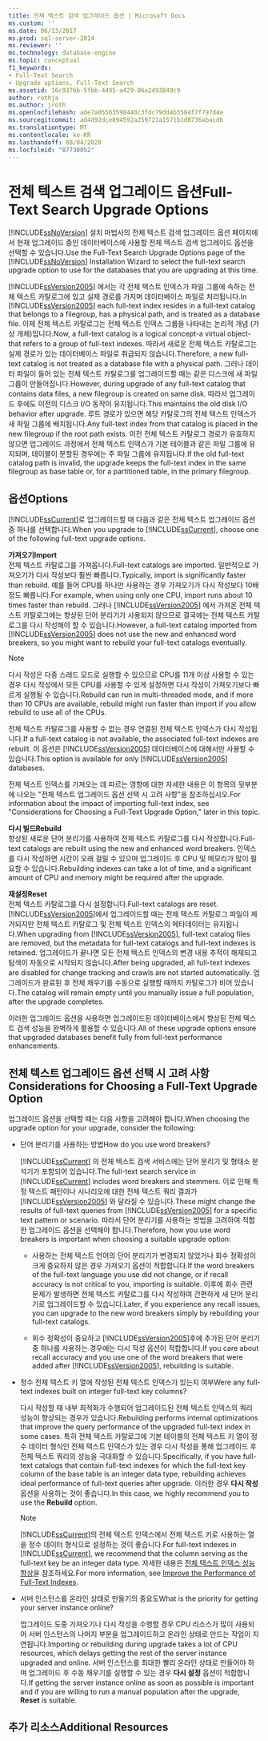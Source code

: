 ```yaml
---
title: 전체 텍스트 검색 업그레이드 옵션 | Microsoft Docs
ms.custom: ''
ms.date: 06/13/2017
ms.prod: sql-server-2014
ms.reviewer: ''
ms.technology: database-engine
ms.topic: conceptual
f1_keywords:
- Full-Text Search
- Upgrade options, Full-Text Search
ms.assetid: 16c9376b-5fbb-4495-a429-06a2493849c9
author: rothja
ms.author: jroth
ms.openlocfilehash: ade7a05563598440c3fdc79dd4b3584f7f797d4e
ms.sourcegitcommit: ad4d92dce894592a259721a1571b1d8736abacdb
ms.translationtype: MT
ms.contentlocale: ko-KR
ms.lasthandoff: 08/04/2020
ms.locfileid: "87730052"
---
```

# <a name="full-text-search-upgrade-options"></a><span data-ttu-id="ac8fe-102">전체 텍스트 검색 업그레이드 옵션</span><span class="sxs-lookup"><span data-stu-id="ac8fe-102">Full-Text Search Upgrade Options</span></span>
  <span data-ttu-id="ac8fe-103">[!INCLUDE[ssNoVersion](../../includes/ssnoversion-md.md)] 설치 마법사의 전체 텍스트 검색 업그레이드 옵션 페이지에서 현재 업그레이드 중인 데이터베이스에 사용할 전체 텍스트 검색 업그레이드 옵션을 선택할 수 있습니다.</span><span class="sxs-lookup"><span data-stu-id="ac8fe-103">Use the Full-Text Search Upgrade Options page of the [!INCLUDE[ssNoVersion](../../includes/ssnoversion-md.md)] Installation Wizard to select the full-text search upgrade option to use for the databases that you are upgrading at this time.</span></span>  
  
 <span data-ttu-id="ac8fe-104">[!INCLUDE[ssVersion2005](../../includes/ssversion2005-md.md)] 에서는 각 전체 텍스트 인덱스가 파일 그룹에 속하는 전체 텍스트 카탈로그에 있고 실제 경로를 가지며 데이터베이스 파일로 처리됩니다.</span><span class="sxs-lookup"><span data-stu-id="ac8fe-104">In [!INCLUDE[ssVersion2005](../../includes/ssversion2005-md.md)] each full-text index resides in a full-text catalog that belongs to a filegroup, has a physical path, and is treated as a database file.</span></span> <span data-ttu-id="ac8fe-105">이제 전체 텍스트 카탈로그는 전체 텍스트 인덱스 그룹을 나타내는 논리적 개념 (가상 개체)입니다.</span><span class="sxs-lookup"><span data-stu-id="ac8fe-105">Now, a full-text catalog is a logical concept-a virtual object-that refers to a group of full-text indexes.</span></span> <span data-ttu-id="ac8fe-106">따라서 새로운 전체 텍스트 카탈로그는 실제 경로가 있는 데이터베이스 파일로 취급되지 않습니다.</span><span class="sxs-lookup"><span data-stu-id="ac8fe-106">Therefore, a new full-text catalog is not treated as a database file with a physical path.</span></span> <span data-ttu-id="ac8fe-107">그러나 데이터 파일이 들어 있는 전체 텍스트 카탈로그를 업그레이드할 때는 같은 디스크에 새 파일 그룹이 만들어집니다.</span><span class="sxs-lookup"><span data-stu-id="ac8fe-107">However, during upgrade of any full-text catalog that contains data files, a new filegroup is created on same disk.</span></span> <span data-ttu-id="ac8fe-108">따라서 업그레이드 후에도 이전의 디스크 I/O 동작이 유지됩니다.</span><span class="sxs-lookup"><span data-stu-id="ac8fe-108">This maintains the old disk I/O behavior after upgrade.</span></span> <span data-ttu-id="ac8fe-109">루트 경로가 있으면 해당 카탈로그의 전체 텍스트 인덱스가 새 파일 그룹에 배치됩니다.</span><span class="sxs-lookup"><span data-stu-id="ac8fe-109">Any full-text index from that catalog is placed in the new filegroup if the root path exists.</span></span> <span data-ttu-id="ac8fe-110">이전 전체 텍스트 카탈로그 경로가 유효하지 않으면 업그레이드 과정에서 전체 텍스트 인덱스가 기본 테이블과 같은 파일 그룹에 유지되며, 테이블이 분할된 경우에는 주 파일 그룹에 유지됩니다.</span><span class="sxs-lookup"><span data-stu-id="ac8fe-110">If the old full-text catalog path is invalid, the upgrade keeps the full-text index in the same filegroup as base table or, for a partitioned table, in the primary filegroup.</span></span>  
  
## <a name="options"></a><span data-ttu-id="ac8fe-111">옵션</span><span class="sxs-lookup"><span data-stu-id="ac8fe-111">Options</span></span>  
 <span data-ttu-id="ac8fe-112">[!INCLUDE[ssCurrent](../../includes/sscurrent-md.md)]로 업그레이드할 때 다음과 같은 전체 텍스트 업그레이드 옵션 중 하나를 선택합니다.</span><span class="sxs-lookup"><span data-stu-id="ac8fe-112">When you upgrade to [!INCLUDE[ssCurrent](../../includes/sscurrent-md.md)], choose one of the following full-text upgrade options.</span></span>  
  
 <span data-ttu-id="ac8fe-113">**가져오기**</span><span class="sxs-lookup"><span data-stu-id="ac8fe-113">**Import**</span></span>  
 <span data-ttu-id="ac8fe-114">전체 텍스트 카탈로그를 가져옵니다.</span><span class="sxs-lookup"><span data-stu-id="ac8fe-114">Full-text catalogs are imported.</span></span> <span data-ttu-id="ac8fe-115">일반적으로 가져오기가 다시 작성보다 훨씬 빠릅니다.</span><span class="sxs-lookup"><span data-stu-id="ac8fe-115">Typically, import is significantly faster than rebuild.</span></span> <span data-ttu-id="ac8fe-116">예를 들어 CPU를 하나만 사용하는 경우 가져오기가 다시 작성보다 10배 정도 빠릅니다.</span><span class="sxs-lookup"><span data-stu-id="ac8fe-116">For example, when using only one CPU, import runs about 10 times faster than rebuild.</span></span> <span data-ttu-id="ac8fe-117">그러나 [!INCLUDE[ssVersion2005](../../includes/ssversion2005-md.md)] 에서 가져온 전체 텍스트 카탈로그에는 향상된 단어 분리기가 사용되지 않으므로 결국에는 전체 텍스트 카탈로그를 다시 작성해야 할 수 있습니다.</span><span class="sxs-lookup"><span data-stu-id="ac8fe-117">However, a full-text catalog imported from [!INCLUDE[ssVersion2005](../../includes/ssversion2005-md.md)] does not use the new and enhanced word breakers, so you might want to rebuild your full-text catalogs eventually.</span></span>  
  
> [!NOTE]  
>  <span data-ttu-id="ac8fe-118">다시 작성은 다중 스레드 모드로 실행할 수 있으므로 CPU를 11개 이상 사용할 수 있는 경우 다시 작성에서 모든 CPU를 사용할 수 있게 설정하면 다시 작성이 가져오기보다 빠르게 실행될 수 있습니다.</span><span class="sxs-lookup"><span data-stu-id="ac8fe-118">Rebuild can run in multi-threaded mode, and if more than 10 CPUs are available, rebuild might run faster than import if you allow rebuild to use all of the CPUs.</span></span>  
  
 <span data-ttu-id="ac8fe-119">전체 텍스트 카탈로그를 사용할 수 없는 경우 연결된 전체 텍스트 인덱스가 다시 작성됩니다.</span><span class="sxs-lookup"><span data-stu-id="ac8fe-119">If a full-text catalog is not available, the associated full-text indexes are rebuilt.</span></span> <span data-ttu-id="ac8fe-120">이 옵션은 [!INCLUDE[ssVersion2005](../../includes/ssversion2005-md.md)] 데이터베이스에 대해서만 사용할 수 있습니다.</span><span class="sxs-lookup"><span data-stu-id="ac8fe-120">This option is available for only [!INCLUDE[ssVersion2005](../../includes/ssversion2005-md.md)] databases.</span></span>  
  
 <span data-ttu-id="ac8fe-121">전체 텍스트 인덱스를 가져오는 데 따르는 영향에 대한 자세한 내용은 이 항목의 뒷부분에 나오는 "전체 텍스트 업그레이드 옵션 선택 시 고려 사항"을 참조하십시오.</span><span class="sxs-lookup"><span data-stu-id="ac8fe-121">For information about the impact of importing full-text index, see "Considerations for Choosing a Full-Text Upgrade Option," later in this topic.</span></span>  
  
 <span data-ttu-id="ac8fe-122">**다시 빌드**</span><span class="sxs-lookup"><span data-stu-id="ac8fe-122">**Rebuild**</span></span>  
 <span data-ttu-id="ac8fe-123">향상된 새로운 단어 분리기를 사용하여 전체 텍스트 카탈로그를 다시 작성합니다.</span><span class="sxs-lookup"><span data-stu-id="ac8fe-123">Full-text catalogs are rebuilt using the new and enhanced word breakers.</span></span> <span data-ttu-id="ac8fe-124">인덱스를 다시 작성하면 시간이 오래 걸릴 수 있으며 업그레이드 후 CPU 및 메모리가 많이 필요할 수 있습니다.</span><span class="sxs-lookup"><span data-stu-id="ac8fe-124">Rebuilding indexes can take a lot of time, and a significant amount of CPU and memory might be required after the upgrade.</span></span>  
  
 <span data-ttu-id="ac8fe-125">**재설정**</span><span class="sxs-lookup"><span data-stu-id="ac8fe-125">**Reset**</span></span>  
 <span data-ttu-id="ac8fe-126">전체 텍스트 카탈로그를 다시 설정합니다.</span><span class="sxs-lookup"><span data-stu-id="ac8fe-126">Full-text catalogs are reset.</span></span> <span data-ttu-id="ac8fe-127">[!INCLUDE[ssVersion2005](../../includes/ssversion2005-md.md)]에서 업그레이드할 때는 전체 텍스트 카탈로그 파일이 제거되지만 전체 텍스트 카탈로그 및 전체 텍스트 인덱스의 메타데이터는 유지됩니다.</span><span class="sxs-lookup"><span data-stu-id="ac8fe-127">When upgrading from [!INCLUDE[ssVersion2005](../../includes/ssversion2005-md.md)], full-text catalog files are removed, but the metadata for full-text catalogs and full-text indexes is retained.</span></span> <span data-ttu-id="ac8fe-128">업그레이드가 끝나면 모든 전체 텍스트 인덱스의 변경 내용 추적이 해제되고 탐색이 자동으로 시작되지 않습니다.</span><span class="sxs-lookup"><span data-stu-id="ac8fe-128">After being upgraded, all full-text indexes are disabled for change tracking and crawls are not started automatically.</span></span> <span data-ttu-id="ac8fe-129">업그레이드가 완료된 후 전체 채우기를 수동으로 실행할 때까지 카탈로그가 비어 있습니다.</span><span class="sxs-lookup"><span data-stu-id="ac8fe-129">The catalog will remain empty until you manually issue a full population, after the upgrade completes.</span></span>  
  
 <span data-ttu-id="ac8fe-130">이러한 업그레이드 옵션을 사용하면 업그레이드된 데이터베이스에서 향상된 전체 텍스트 검색 성능을 완벽하게 활용할 수 있습니다.</span><span class="sxs-lookup"><span data-stu-id="ac8fe-130">All of these upgrade options ensure that upgraded databases benefit fully from full-text performance enhancements.</span></span>  
  
## <a name="considerations-for-choosing-a-full-text-upgrade-option"></a><span data-ttu-id="ac8fe-131">전체 텍스트 업그레이드 옵션 선택 시 고려 사항</span><span class="sxs-lookup"><span data-stu-id="ac8fe-131">Considerations for Choosing a Full-Text Upgrade Option</span></span>  
 <span data-ttu-id="ac8fe-132">업그레이드 옵션을 선택할 때는 다음 사항을 고려해야 합니다.</span><span class="sxs-lookup"><span data-stu-id="ac8fe-132">When choosing the upgrade option for your upgrade, consider the following:</span></span>  
  
-   <span data-ttu-id="ac8fe-133">단어 분리기를 사용하는 방법</span><span class="sxs-lookup"><span data-stu-id="ac8fe-133">How do you use word breakers?</span></span>  
  
     <span data-ttu-id="ac8fe-134">[!INCLUDE[ssCurrent](../../includes/sscurrent-md.md)] 의 전체 텍스트 검색 서비스에는 단어 분리기 및 형태소 분석기가 포함되어 있습니다.</span><span class="sxs-lookup"><span data-stu-id="ac8fe-134">The full-text search service in [!INCLUDE[ssCurrent](../../includes/sscurrent-md.md)] includes word breakers and stemmers.</span></span> <span data-ttu-id="ac8fe-135">이로 인해 특정 텍스트 패턴이나 시나리오에 대한 전체 텍스트 쿼리 결과가 [!INCLUDE[ssVersion2005](../../includes/ssversion2005-md.md)] 와 달라질 수 있습니다.</span><span class="sxs-lookup"><span data-stu-id="ac8fe-135">These might change the results of full-text queries from [!INCLUDE[ssVersion2005](../../includes/ssversion2005-md.md)] for a specific text pattern or scenario.</span></span> <span data-ttu-id="ac8fe-136">따라서 단어 분리기를 사용하는 방법을 고려하여 적합한 업그레이드 옵션을 선택해야 합니다.</span><span class="sxs-lookup"><span data-stu-id="ac8fe-136">Therefore, how you use word breakers is important when choosing a suitable upgrade option:</span></span>  
  
    -   <span data-ttu-id="ac8fe-137">사용하는 전체 텍스트 언어의 단어 분리기가 변경되지 않았거나 회수 정확성이 크게 중요하지 않은 경우 가져오기 옵션이 적합합니다.</span><span class="sxs-lookup"><span data-stu-id="ac8fe-137">If the word breakers of the full-text language you use did not change, or if recall accuracy is not critical to you, importing is suitable.</span></span> <span data-ttu-id="ac8fe-138">이후에 회수 관련 문제가 발생하면 전체 텍스트 카탈로그를 다시 작성하여 간편하게 새 단어 분리기로 업그레이드할 수 있습니다.</span><span class="sxs-lookup"><span data-stu-id="ac8fe-138">Later, if you experience any recall issues, you can upgrade to the new word breakers simply by rebuilding your full-text catalogs.</span></span>  
  
    -   <span data-ttu-id="ac8fe-139">회수 정확성이 중요하고 [!INCLUDE[ssVersion2005](../../includes/ssversion2005-md.md)]후에 추가된 단어 분리기 중 하나를 사용하는 경우에는 다시 작성 옵션이 적합합니다.</span><span class="sxs-lookup"><span data-stu-id="ac8fe-139">If you care about recall accuracy and you use one of the word breakers that were added after [!INCLUDE[ssVersion2005](../../includes/ssversion2005-md.md)], rebuilding is suitable.</span></span>  
  
-   <span data-ttu-id="ac8fe-140">정수 전체 텍스트 키 열에 작성된 전체 텍스트 인덱스가 있는지 여부</span><span class="sxs-lookup"><span data-stu-id="ac8fe-140">Were any full-text indexes built on integer full-text key columns?</span></span>  
  
     <span data-ttu-id="ac8fe-141">다시 작성할 때 내부 최적화가 수행되어 업그레이드된 전체 텍스트 인덱스의 쿼리 성능이 향상되는 경우가 있습니다.</span><span class="sxs-lookup"><span data-stu-id="ac8fe-141">Rebuilding performs internal optimizations that improve the query performance of the upgraded full-text index in some cases.</span></span> <span data-ttu-id="ac8fe-142">특히 전체 텍스트 카탈로그에 기본 테이블의 전체 텍스트 키 열이 정수 데이터 형식인 전체 텍스트 인덱스가 있는 경우 다시 작성을 통해 업그레이드 후 전체 텍스트 쿼리의 성능을 극대화할 수 있습니다.</span><span class="sxs-lookup"><span data-stu-id="ac8fe-142">Specifically, if you have full-text catalogs that contain full-text indexes for which the full-text key column of the base table is an integer data type, rebuilding achieves ideal performance of full-text queries after upgrade.</span></span> <span data-ttu-id="ac8fe-143">이러한 경우 **다시 작성** 옵션을 사용하는 것이 좋습니다.</span><span class="sxs-lookup"><span data-stu-id="ac8fe-143">In this case, we highly recommend you to use the **Rebuild** option.</span></span>  
  
    > [!NOTE]  
    >  <span data-ttu-id="ac8fe-144">[!INCLUDE[ssCurrent](../../includes/sscurrent-md.md)]의 전체 텍스트 인덱스에서 전체 텍스트 키로 사용하는 열을 정수 데이터 형식으로 설정하는 것이 좋습니다.</span><span class="sxs-lookup"><span data-stu-id="ac8fe-144">For full-text indexes in [!INCLUDE[ssCurrent](../../includes/sscurrent-md.md)], we recommend that the column serving as the full-text key be an integer data type.</span></span> <span data-ttu-id="ac8fe-145">자세한 내용은 [전체 텍스트 인덱스 성능 향상](../../relational-databases/indexes/indexes.md)을 참조하세요.</span><span class="sxs-lookup"><span data-stu-id="ac8fe-145">For more information, see [Improve the Performance of Full-Text Indexes](../../relational-databases/indexes/indexes.md).</span></span>  
  
-   <span data-ttu-id="ac8fe-146">서버 인스턴스를 온라인 상태로 만들기의 중요도</span><span class="sxs-lookup"><span data-stu-id="ac8fe-146">What is the priority for getting your server instance online?</span></span>  
  
     <span data-ttu-id="ac8fe-147">업그레이드 도중 가져오기나 다시 작성을 수행할 경우 CPU 리소스가 많이 사용되어 서버 인스턴스의 나머지 부분을 업그레이드하고 온라인 상태로 만드는 작업이 지연됩니다.</span><span class="sxs-lookup"><span data-stu-id="ac8fe-147">Importing or rebuilding during upgrade takes a lot of CPU resources, which delays getting the rest of the server instance upgraded and online.</span></span> <span data-ttu-id="ac8fe-148">서버 인스턴스를 최대한 빨리 온라인 상태로 만들어야 하며 업그레이드 후 수동 채우기를 실행할 수 있는 경우 **다시 설정** 옵션이 적합합니다.</span><span class="sxs-lookup"><span data-stu-id="ac8fe-148">If getting the server instance online as soon as possible is important and if you are willing to run a manual population after the upgrade, **Reset** is suitable.</span></span>  
  
## <a name="additional-resources"></a><span data-ttu-id="ac8fe-149">추가 리소스</span><span class="sxs-lookup"><span data-stu-id="ac8fe-149">Additional Resources</span></span>  
  
